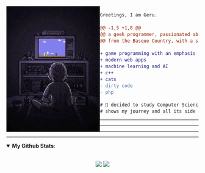 <div><img align="left" height="330" src="https://github.com/geru-scotland/geru-scotland/blob/master/image/playing-video-games.gif"/></div>


```diff
Greetings, I am Geru.

@@ -1,5 +1,8 @@
@@ a geek programmer, passionated about video games and science @@
@@ from the Basque Country, with a scottish background @@

+ game programming with an emphasis on server side development
+ modern web apps
+ machine learning and AI
+ c++
+ cats
- dirty code
- php

# 📖 decided to study Computer Science after many years, so this Github
# shows my journey and all its side quests.
```

---------------
---------------
---------------

---------------

<details open>
 <summary><b>My Github Stats</b>: </summary>

<br>

<p align = "center">
  <img src = "https://streak-stats.demolab.com/?user=geru-scotland&theme=one-dark-pro">
  <img src = "https://github-readme-stats.vercel.app/api/top-langs/?username=geru-scotland&hide=css,html&theme=tokyonight">
</p>

</details>
